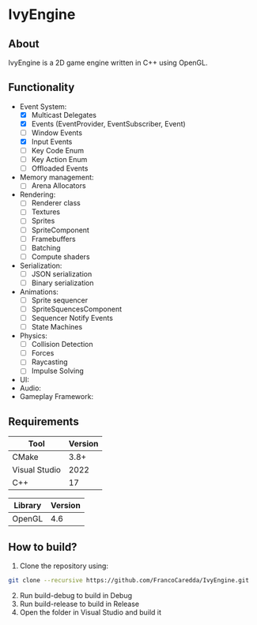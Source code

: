 # IvyEngine
## About
IvyEngine is a 2D game engine written in C++ using OpenGL.  
## Functionality
* Event System:
    - [X] Multicast Delegates
    - [X] Events (EventProvider, EventSubscriber, Event)
    - [ ] Window Events
    - [X] Input Events
    - [ ] Key Code Enum
    - [ ] Key Action Enum
    - [ ] Offloaded Events
* Memory management:
    - [ ] Arena Allocators
* Rendering:
    - [ ] Renderer class
    - [ ] Textures
    - [ ] Sprites
    - [ ] SpriteComponent
    - [ ] Framebuffers
    - [ ] Batching
    - [ ] Compute shaders
* Serialization:
    - [ ] JSON serialization
    - [ ] Binary serialization
* Animations:
    - [ ] Sprite sequencer
    - [ ] SpriteSquencesComponent
    - [ ] Sequencer Notify Events
    - [ ] State Machines
* Physics:
    - [ ] Collision Detection
    - [ ] Forces
    - [ ] Raycasting
    - [ ] Impulse Solving
* UI:
* Audio:
* Gameplay Framework:
## Requirements
|Tool|Version|
|--|--|
|CMake|3.8+|
|Visual Studio|2022|
|C++|17|

|Library|Version|
|--|--|
|OpenGL|4.6|
## How to build?
1. Clone the repository using:
```bash
git clone --recursive https://github.com/FrancoCaredda/IvyEngine.git
```
2. Run build-debug to build in Debug
3. Run build-release to build in Release
4. Open the folder in Visual Studio and build it